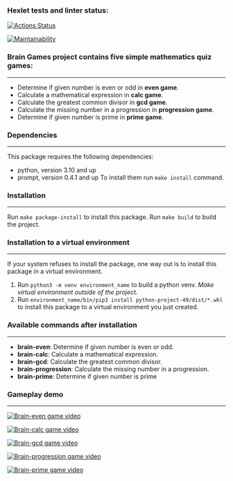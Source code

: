 ### Hexlet tests and linter status:
[![Actions Status](https://github.com/iKogep23/python-project-49/actions/workflows/hexlet-check.yml/badge.svg)](https://github.com/iKogep23/python-project-49/actions)

[![Maintainability](https://api.codeclimate.com/v1/badges/bdbdb2429e5463f88726/maintainability)](https://codeclimate.com/github/iKogep23/python-project-49/maintainability)

### Brain Games project contains five simple mathematics quiz games:
___
- Determine if given number is even or odd in **even game**.
- Calculate a mathematical expression in **calc game**.
- Calculate the greatest common divisor in **gcd game**.
- Calculate the missing number in a progression in **progression game**.
- Determine if given number is prime in **prime game**.

### Dependencies
___
This package requires the following dependencies:
- python, version 3.10 and up
- prompt, version 0.4.1 and up
To install them run `make install` command.

### Installation
___
Run `make package-install` to install this package.
Run `make build` to build the project.

### Installation to a virtual environment
___
If your system refuses to install the package, one way out is to install this package in a virtual environment.
1. Run `python3 -m venv environment_name` to build a python venv. *Make virtual environment outside of the project.*
2. Run `environment_name/bin/pip3 install python-project-49/dist/*.whl` to install this package to a virtual environment you just created.

### Available commands after installation
___
- **brain-even**: Determine if given number is even or odd.
- **brain-calc**: Calculate a mathematical expression.
- **brain-gcd**: Calculate the greatest common divisor.
- **brain-progression**: Calculate the missing number in a progression.
- **brain-prime**: Determine if given number is prime

### Gameplay demo
___
[![Brain-even game video](https://asciinema.org/a/u4Vqaw1ipBP7r852b3DpJpzV7.svg)](https://asciinema.org/a/u4Vqaw1ipBP7r852b3DpJpzV7)

[![Brain-calc game video](https://asciinema.org/a/gG8mNSAeiPf7cLUI5tjVXXQsp.svg)](https://asciinema.org/a/gG8mNSAeiPf7cLUI5tjVXXQsp)

[![Brain-gcd game video](https://asciinema.org/a/hYBASgBtSfxD24Ps53CDjdlll.svg)](https://asciinema.org/a/hYBASgBtSfxD24Ps53CDjdlll)

[![Brain-progression game video](https://asciinema.org/a/dWZdXrb5Axpwz3Q4IUX8B5RmH.svg)](https://asciinema.org/a/dWZdXrb5Axpwz3Q4IUX8B5RmH)

[![Brain-prime game video](https://asciinema.org/a/UwPOYCVUXLyIhqE2CTzoJ3v2g.svg)](https://asciinema.org/a/UwPOYCVUXLyIhqE2CTzoJ3v2g)
